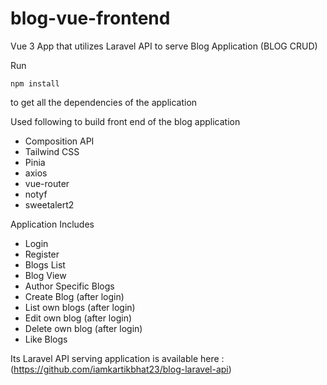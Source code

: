 # blog-vue-frontend
Vue 3 App that utilizes Laravel API to serve Blog Application (BLOG CRUD)

Run 

```
npm install
```
to get all the dependencies of the application

Used following to build front end of the blog application
* Composition API
* Tailwind CSS
* Pinia
* axios
* vue-router
* notyf
* sweetalert2 



Application Includes
* Login
* Register
* Blogs List
* Blog View
* Author Specific Blogs
* Create Blog (after login)
* List own blogs (after login)
* Edit own blog (after login)
* Delete own blog (after login)
* Like Blogs

Its Laravel API serving application is available here : (https://github.com/iamkartikbhat23/blog-laravel-api)
